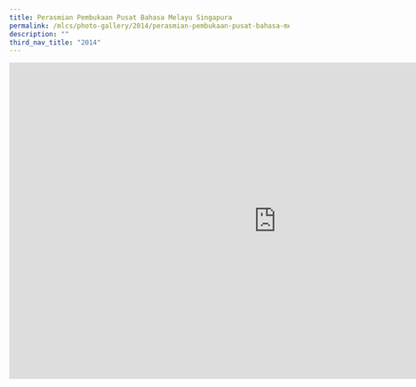 ```yaml
---
title: Perasmian Pembukaan Pusat Bahasa Melayu Singapura
permalink: /mlcs/photo-gallery/2014/perasmian-pembukaan-pusat-bahasa-melayu-singapura/
description: ""
third_nav_title: "2014"
---
```

<iframe allowfullscreen="true" height="569" width="960" frameborder="0" src="https://docs.google.com/presentation/d/e/2PACX-1vTHNJloz7sVzF46s_QAxgOh4-zYQCvydvgQ2JO6W9BOQTZWuu4laZ5EBFADHsQwj-wm4JTva_2ZG0BX/embed?start=true&amp;loop=true&amp;delayms=5000"></iframe>